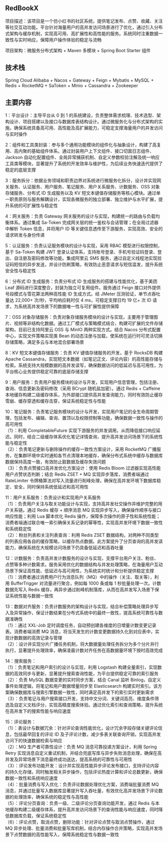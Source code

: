 ## RedBookX

项目描述：该项目是一个仿小红书的社区系统，提供笔记发布、点赞、收藏、关注等社交互动功能。平台针对海量用户的高并发访问场景进行了优化，通过引入分布式架构与缓存机制，实现高可用、高扩展性和高性能的服务。系统同时注重数据一致性与实时响应，保障用户操作体验的稳定与流畅

项目架构：微服务分布式架构 + Maven 多模块 + Spring Boot Starter 组件 

## 技术栈

Spring Cloud Alibaba + Nacos + Gateway + Feign + Mybatis + MySQL + Redis + RocketMQ + SaToken + Minio + Cassandra + Zookeeper

## 主要内容

1：平台设计：主导平台从 0 到 1 的系统建设，负责整体需求梳理、技术选型、架构设计、项目搭建以及接口与数据库表结构设计。通过微服务化与分布式架构的实施，确保系统具备高可用、高性能及高扩展能力，可稳定支撑海量用户的并发访问与实时操作

2：组件和工具类封装：参与多个通用功能模块的组件化与抽象设计，构建了高复用、高内聚的基础组件体系。通过封装用户上下文组件、接口切面日志组件、Jackson 自动化配置组件、全局异常捕获机制、自定义参数校验注解及统一响应工具类等模块，显著提升了系统的开发效率与维护性，为后续业务快速迭代提供了稳定的底层支撑

3：服务拆分：依据业务领域和职责边界对系统进行微服务化拆分，设计并实现网关服务、认证服务、用户服务、笔记服务、用户关系服务、计数服务、OSS 对象存储服务、分布式 ID 生成服务以及 KV 短文本键值存储服务等核心模块。通过单一职责原则与服务解耦设计，实现各微服务的独立部署、独立维护与水平扩展，提升系统的可扩展性与稳定性

4：网关服务：负责 Gateway 网关服务的设计与实现，构建统一的路由与负载均衡体系。通过集成 Sa-Token 完成网关层的统一鉴权与会话管理；在全局过滤器中解析 Token 信息，并将用户 ID 等关键信息透传至下游服务，实现高效、安全的请求转发与身份传递

5：认证服务：负责认证服务模块的设计与实现，采用 RBAC 模型进行权限控制，基于 Sa-Token 构建 JWT 登录认证体系，支持账号登录、手机号验证码登录、登出、自注册及密码修改等功能。集成阿里云 SMS 服务，通过自定义线程池实现验证码短信的异步发送，并设计防刷策略，有效防止恶意请求与短信滥发，提升系统安全性与稳定性

6：分布式 ID 生成服务：负责分布式 ID 生成服务的搭建与性能优化，基于美团 Leaf 源码进行深度整合，封装为独立可复用组件。服务通过 Feign 接口对外提供号段模式与雪花算法两种高性能 ID 生成方式。经 JMeter 压测验证，单节点吞吐量达 22,000+ 次/秒，平均响应耗时仅 4 ms，可稳定支撑日均 19 亿+ 次 ID 请求，为系统高并发场景下的数据唯一性与可扩展性提供保障

7：OSS 对象存储服务：负责对象存储服务模块的设计与实现，主要用于管理图片、视频等非结构化数据。通过工厂模式与策略模式结合，构建可扩展的文件存储架构，目前已支持阿里云 OSS 与 MinIO 两种实现方式。结合 Nacos 分布式配置中心，实现文件策略实现类 Bean 的动态注册与加载，使系统在运行时可灵活切换存储策略，满足多云与本地混合部署场景

8：KV 短文本键值存储服务：负责 KV 键值存储服务的开发，基于 RocksDB 构建 Apache Cassandra，实现短文本数据（如笔记正文、评论内容）的高性能存储与检索。系统支持大规模数据的高并发读写，确保数据访问的低延迟与高可用性，为平台核心业务提供稳定可靠的底层存储支撑

9：用户服务：负责用户服务模块的设计与开发，实现用户信息管理，包括注册、查询、信息更新及密码修改（采用 BCrypt 随机盐加密）。通过 Redis + Caffeine 本地缓存构建二级缓存体系，为外部接口提供高并发查询能力，同时有效防止缓存雪崩、缓存穿透和缓存击穿，保证系统稳定性与性能

10：笔记服务：负责笔记服务模块的设计与开发，实现用户笔记的全生命周期管理，包括发布、编辑、查询、置顶以及权限控制等功能，确保数据一致性与操作的高可用性 <br />
（1）：利用 CompletableFuture 实现下游服务的并发调用，从而降低接口响应延迟。同时，结合二级缓存体系优化笔记详情查询，提升高并发访问场景下的系统性能与稳定性 <br/>
（2）：负责笔记更新与删除操作的缓存一致性方案设计，采用 RocketMQ 广播服务，在集群环境中实时通知各节点清理本地缓存，确保分布式系统中缓存与数据库数据保持高度一致，有效防止脏数据及缓存失效问题 <br />
（3）：负责点赞接口高并发优化方案设计：使用 Redis Bloom 过滤器实现高性能用户点赞状态判断；结合 Redis ZSET + MQ 实现异步落库，消费者端通过 RateLimiter 令牌桶算法对写入流量进行削峰处理，确保在高并发环境下数据库稳定、安全，同时保持系统低延迟和高可用性 <br />

11：用户关系服务：负责设计和实现用户关系服务 <br />
（1）：负责用户关注与取关功能设计与实现，支持高并发社交操作并维护完整的用户关系链。通过 Redis 缓存 + 顺序消息 MQ 实现异步写入，确保操作顺序与接口响应性能；利用 Lua 脚本优化 Redis 操作，保障多次操作的原子性和系统性能；消费者端通过联合唯一索引确保关系记录的幂等性，实现高并发环境下数据一致性和系统稳定性 <br />
（2）：粉丝列表和关注列表查询：利用 Redis ZSET 数据结构，对两种不同类型的列表应用各自的缓存策略，以缓存热点数据。此方案提升了分页查询的高并发读能力，确保系统在大规模访问场景下仍具备低延迟和高吞吐量 <br />

12：计数服务：负责高并发计数服务的设计与实现，支撑平台用户关注、粉丝、点赞等多种计数需求。服务采用优化的数据结构与并发处理策略，在海量用户互动场景下保证高性能、低延迟与高可用性，为系统实时统计和分析提供稳定支撑 <br />
（1）：消费者通过消费用户行为消息队列（MQ）中的操作（关注、取关等），利用 BufferTrigger 对流量进行聚合，例如每 1000 条或每 1 秒批量处理一次。计数数据先写入 Redis 缓存，再异步通过削峰机制落库，从而在高并发写入场景下保证系统性能与数据一致性 <br />

13：数据对齐服务：负责计数服务的架构设计与实现，结合补偿策略处理异步写入及异常操作，保证计数结果在分布式系统中的最终一致性，提高系统可靠性与数据准确性 <br />
（1）：通过 XXL-Job 定时调度任务，自动预创建各维度的日增量计数变更记录表。消费者端消费 MQ 消息，将当天发生的计数变更数据持久化到对应表中，实现计数数据的高效记录与管理 <br />
（2）：设计并实现分片广播任务机制，将大数据量处理任务拆分为多个分片并行执行，显著提升处理效率，确保凌晨计数对齐任务在高数据量环境下按时高效完成 <br />

14：搜索服务：<br />
（1）：负责笔记和用户索引的设计与实现，利用 Logstash 构建全量索引，实现数据的高效同步与更新，显著提升搜索查询性能，为平台提供稳定可靠的索引服务 <br />
（2）：负责 MySQL 数据变更的实时同步方案，结合 Canal 监听 Binlog，自定义事件处理逻辑，将笔记和用户数据增量同步至 Elasticsearch 构建实时索引。该方案确保数据库与搜索引擎数据一致性，同时满足高并发下的索引实时更新需求 <br />
（3）：负责笔记与用户搜索接口开发，支持中文分词、关键词高亮、维度条件筛选及自定义文档评分，实现高精度搜索体验。通过优化索引和查询策略，提升系统在高并发下的搜索性能与响应速度 <br />

15：评论服务：<br />
（1）：表设计与数据冗余：针对评论查询性能优化，设计冗余字段存储关键评论信息，包括最早回复的评论 ID 及子评论计数，减少多表关联查询开销，实现高并发访问下的快速数据检索与响应 <br />
（2）：MQ 生产者可靠性设计：负责 MQ 消息可靠投递方案设计，利用 Spring Retry 实现消息自定义重试机制，并结合兜底写库与异步失败消息处理，确保在高并发及异常场景下消息最终成功送达，提高系统的可靠性与可用性 <br />
（3）：评论发布功能开发：设计并实现高性能异步评论发布接口，支持评论内容的持久化存储，同时触发相关异步操作，包括评论热度计算和评论总数更新，确保数据一致性和系统响应速度 <br />
（4）：批量消费与写入优化：负责评论数据处理优化方案，消费端批量消费 MQ 消息，并通过批量写入数据库显著提升写入吞吐量，有效优化高并发场景下评论数据的处理效率，确保系统的稳定性与高性能 <br />
（5）：评论分页查询：负责一级、二级评论分页查询功能开发，通过 Redis 与本地缓存构建二级缓存体系，提升高并发访问场景下的查询性能与响应速度，同时降低数据库负载，保证系统稳定性 <br />
（6）：评论点赞，取消点赞，删除功能：针对评论点赞与取消点赞操作，通过 MQ 异步处理、批量消费和批量写库机制，结合内存操作合并策略，实现高并发场景下点赞数据的高性能写入，保障系统稳定性与数据一致性 <br />



